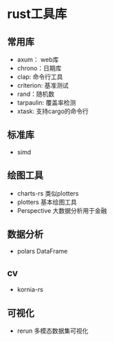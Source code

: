 # rust工具库

## 常用库

- axum： web库
- chrono：日期库
- clap: 命令行工具
- criterion: 基准测试
- rand：随机数
- tarpaulin: 覆盖率检测
- xtask: 支持cargo的命令行

## 标准库

- simd

## 绘图工具

- charts-rs 类似plotters
- plotters 基本绘图工具
- Perspective 大数据分析用于金融

## 数据分析

- polars DataFrame

## cv

- kornia-rs

## 可视化

- rerun 多模态数据集可视化
